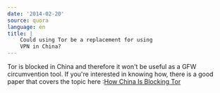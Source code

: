 ```yaml
---
date: '2014-02-20'
source: quora
language: en
title: |
    Could using Tor be a replacement for using
    VPN in China?
---
```


Tor is blocked in China and therefore it won\'t be useful as a GFW
circumvention tool. If you\'re interested in knowing how, there is a
good paper that covers the topic here :[How China Is Blocking
Tor](http://arxiv.org/abs/1204.0447)

